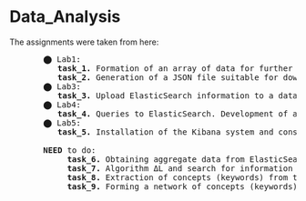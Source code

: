 # Data_Analysis

The assignments were taken from here:
  <pre>
       ⬤ Lab1:
          <b>task_1.</b> Formation of an array of data for further analytical processing of RSS.
          <b>task_2.</b> Generation of a JSON file suitable for downloading to the ElasticSearch system. Implement the procedure of converting RSS feeds to JSON format in Python or R languages.
       ⬤ Lab3:
          <b>task_3.</b> Upload ElasticSearch information to a database from a JSON file. (need to Install ElasticSearch)
       ⬤ Lab4:
          <b>task_4.</b> Queries to ElasticSearch. Development of a web interface to the ElasticSearch database.
       ⬤ Lab5:
          <b>task_5.</b> Installation of the Kibana system and construction of reports (dashboards).
          
       <b>NEED</b> to do:
            <b>task_6.</b> Obtaining aggregate data from ElasticSearch and their statistical processing (mean, variance, covariance, linear trend).
            <b>task_7.</b> Algorithm ΔL and search for information anomalies by pattern (wavelet "Mexican hat").
            <b>task_8.</b> Extraction of concepts (keywords) from texts (selected on request) by methods: TF-IDF and dispersion.
            <b>task_9.</b> Forming a network of concepts (keywords) in the Gephi environment. (need to Install the Gephi system)</pre>
